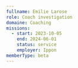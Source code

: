 ```yaml
---
fullname: Emilie Larose
role: Coach investigation
domaine: Coaching
missions:
  - start: 2023-10-05
    end: 2024-06-01
    status: service
    employer: Ippon
memberType: beta
---
```


